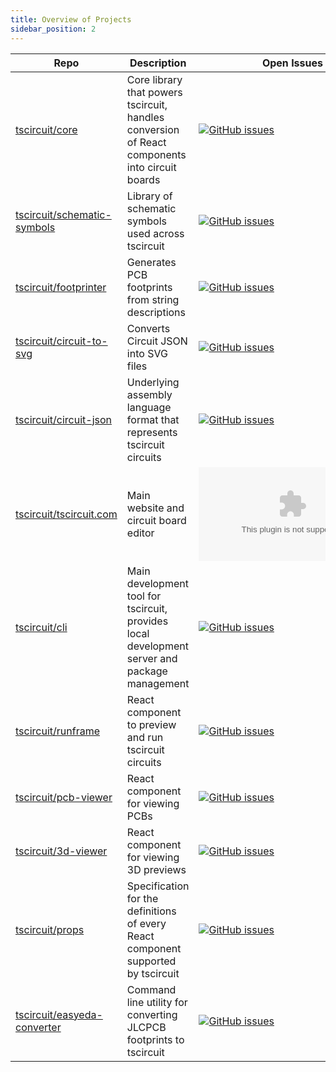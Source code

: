 ```yaml
---
title: Overview of Projects
sidebar_position: 2
---
```


| Repo                                                                          | Description                                                                                    | Open Issues                                                                                                                                 |
| ----------------------------------------------------------------------------- | ---------------------------------------------------------------------------------------------- | ------------------------------------------------------------------------------------------------------------------------------------------- |
| [tscircuit/core](https://github.com/tscircuit/core)                           | Core library that powers tscircuit, handles conversion of React components into circuit boards | [![GitHub issues](https://img.shields.io/github/issues/tscircuit/core)](https://github.com/tscircuit/core/issues)                           |
| [tscircuit/schematic-symbols](https://github.com/tscircuit/schematic-symbols) | Library of schematic symbols used across tscircuit                                             | [![GitHub issues](https://img.shields.io/github/issues/tscircuit/schematic-symbols)](https://github.com/tscircuit/schematic-symbols/issues) |
| [tscircuit/footprinter](https://github.com/tscircuit/footprinter)             | Generates PCB footprints from string descriptions                                              | [![GitHub issues](https://img.shields.io/github/issues/tscircuit/footprinter)](https://github.com/tscircuit/footprinter/issues)             |
| [tscircuit/circuit-to-svg](https://github.com/tscircuit/circuit-to-svg)       | Converts Circuit JSON into SVG files                                                           | [![GitHub issues](https://img.shields.io/github/issues/tscircuit/circuit-to-svg)](https://github.com/tscircuit/circuit-to-svg/issues)       |
| [tscircuit/circuit-json](https://github.com/tscircuit/circuit-json)           | Underlying assembly language format that represents tscircuit circuits               | [![GitHub issues](https://img.shields.io/github/issues/tscircuit/circuit-json)](https://github.com/tscircuit/circuit-json/issues)           |
| [tscircuit/tscircuit.com](https://github.com/tscircuit/tscircuit.com)         | Main website and circuit board editor                                                          | [![GitHub issues](https://img.shields.io/github/issues/tscircuit/tscircuit.com)](https://github.com/tscircuit/tscircuit.com/issues)         |
| [tscircuit/cli](https://github.com/tscircuit/cli)                             | Main development tool for tscircuit, provides local development server and package management  | [![GitHub issues](https://img.shields.io/github/issues/tscircuit/cli)](https://github.com/tscircuit/cli/issues)                             |
| [tscircuit/runframe](https://github.com/tscircuit/runframe)                   | React component to preview and run tscircuit circuits                                          | [![GitHub issues](https://img.shields.io/github/issues/tscircuit/runframe)](https://github.com/tscircuit/runframe/issues)                   |
| [tscircuit/pcb-viewer](https://github.com/tscircuit/pcb-viewer)               | React component for viewing PCBs                                                               | [![GitHub issues](https://img.shields.io/github/issues/tscircuit/pcb-viewer)](https://github.com/tscircuit/pcb-viewer/issues)               |
| [tscircuit/3d-viewer](https://github.com/tscircuit/3d-viewer)                 | React component for viewing 3D previews                                                        | [![GitHub issues](https://img.shields.io/github/issues/tscircuit/3d-viewer)](https://github.com/tscircuit/3d-viewer/issues)                 |
| [tscircuit/props](https://github.com/tscircuit/props)                         | Specification for the definitions of every React component supported by tscircuit     | [![GitHub issues](https://img.shields.io/github/issues/tscircuit/props)](https://github.com/tscircuit/props/issues)                         |
| [tscircuit/easyeda-converter](https://github.com/tscircuit/easyeda-converter) | Command line utility for converting JLCPCB footprints to tscircuit                             | [![GitHub issues](https://img.shields.io/github/issues/tscircuit/easyeda-converter)](https://github.com/tscircuit/easyeda-converter/issues) |
